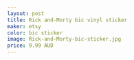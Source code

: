 ```yaml
---
layout: post
title: Rick and-Morty bic vinyl sticker
maker: etsy
color: bic sticker
image: Rick-and-Morty-bic-sticker.jpg
price: 9.99 AUD
---
```

